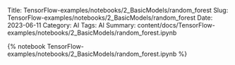 Title: TensorFlow-examples/notebooks/2_BasicModels/random_forest
Slug: TensorFlow-examples/notebooks/2_BasicModels/random_forest
Date: 2023-06-11
Category: AI
Tags: AI
Summary: content/docs/TensorFlow-examples/notebooks/2_BasicModels/random_forest.ipynb

{% notebook TensorFlow-examples/notebooks/2_BasicModels/random_forest.ipynb %}